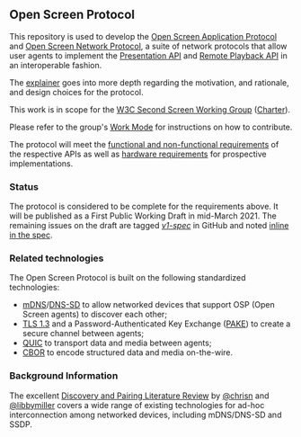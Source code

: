 ## Open Screen Protocol

This repository is used to develop
the [Open Screen Application Protocol](https://www.w3.org/TR/openscreen-application/)
and [Open Screen Network Protocol](https://www.w3.org/TR/openscreen-network/), a suite of
network protocols that allow user agents to implement the [Presentation
API](https://www.w3.org/TR/presentation-api/) and [Remote Playback
API](https://www.w3.org/TR/remote-playback/) in an interoperable fashion.

The [explainer](explainer.md) goes into more depth regarding the motivation, and
rationale, and design choices for the protocol.

This work is in scope for the [W3C Second Screen Working
Group](https://www.w3.org/2014/secondscreen/)
([Charter](https://www.w3.org/2024/05/charter-secondscreen-wg.html)).

Please refer to the group's [Work
Mode](https://www.w3.org/wiki/Second_Screen/Work_Mode) for instructions on how
to contribute.

The protocol will meet the [functional and non-functional
requirements](requirements.md) of the respective APIs as well as [hardware
requirements](device_specs.md) for prospective implementations.

### Status

The protocol is considered to be complete for the requirements above.  It will
be published as a First Public Working Draft in mid-March 2021.  The remaining
issues on the draft are tagged
[_v1-spec_](https://github.com/w3c/openscreenprotocol/labels/v1-spec) in GitHub
and noted [inline in the
spec](https://w3c.github.io/openscreenprotocol/#issues-index).

### Related technologies

The Open Screen Protocol is built on the following standardized technologies:

- [mDNS](https://tools.ietf.org/html/rfc6762)/[DNS-SD](https://tools.ietf.org/html/rfc6763)
  to allow networked devices that support OSP (Open Screen agents) to discover
  each other;
- [TLS 1.3](https://tools.ietf.org/html/rfc8446) and a Password-Authenticated
  Key Exchange
  ([PAKE](https://datatracker.ietf.org/doc/draft-irtf-cfrg-spake2/)) to create a
  secure channel between agents;
- [QUIC](https://datatracker.ietf.org/doc/draft-ietf-quic-transport/) to
  transport data and media between agents;
- [CBOR](https://tools.ietf.org/html/rfc8949) to encode structured data and
  media on-the-wire.

### Background Information

The excellent [Discovery and Pairing Literature
Review](https://github.com/bbc/device-discovery-pairing/blob/master/document.md)
by [@chrisn](https://github.com/chrisn) and
[@libbymiller](https://github.com/libbymiller) covers a wide range of existing
technologies for ad-hoc interconnection among networked devices, including
mDNS/DNS-SD and SSDP.
